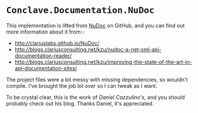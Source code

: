 # `Conclave.Documentation.NuDoc`

This implementation is lifted from [NuDoc](https://github.com/clariuslabs/NuDoc)
on GitHub, and you can find out more information about it from:-

* <http://clariuslabs.github.io/NuDoc/>
* <http://blogs.clariusconsulting.net/kzu/nudoc-a-net-xml-api-documentation-reader/>
* <http://blogs.clariusconsulting.net/kzu/improving-the-state-of-the-art-in-api-documentation-sites/>

The project files were a bit messy with missing dependencies, so wouldn't
compile. I've brought the job lot over so I can tweak as I want.

To be crystal clear, this is the work of *Daniel Cazzulino's*, and you should
probably check out his blog. Thanks Daniel, it's appreciated.